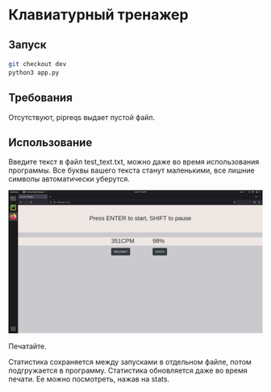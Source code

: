 # Клавиатурный тренажер

## Запуск

```bash
git checkout dev
python3 app.py 
```

## Требования

Отсутствуют, pipreqs выдает пустой файл.

## Использование

Введите текст в файл test_text.txt, можно даже во время использования программы. Все буквы вашего текста станут маленькими, все лишние символы автоматически уберутся.

![screenshot](https://github.com/khrvr/TypeMeWeb/blob/master/screenshot.png)

Печатайте.

Статистика сохраняется между запусками в отдельном файле, потом подгружается в программу. Статистика обновляется даже во время печати. Ее можно посмотреть, нажав на stats.